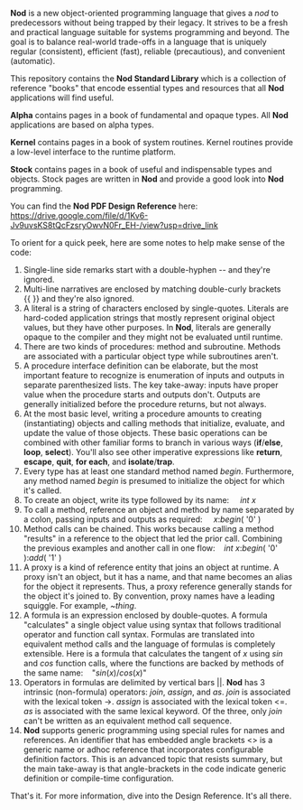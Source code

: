 __Nod__ is a new object-oriented programming language that gives a _nod_ to predecessors without being trapped by their legacy. It strives to be a fresh and practical language suitable for systems programming and beyond.  The goal is to balance real-world trade-offs in a language that is uniquely regular (consistent), efficient (fast), reliable (precautious), and convenient (automatic).

This repository contains the __Nod Standard Library__ which is a collection of reference "books" that encode essential types and resources that all __Nod__ applications will find useful.  

__Alpha__ contains pages in a book of fundamental and opaque types. All __Nod__ applications are based on alpha types.

__Kernel__ contains pages in a book of system routines.  Kernel routines provide a low-level interface to the runtime platform.

__Stock__ contains pages in a book of useful and indispensable types and objects. Stock pages are written in __Nod__ and provide a good look into __Nod__ programming.

You can find the __Nod PDF Design Reference__ here:  https://drive.google.com/file/d/1Kv6-Jv9uvsKS8tQcFzsryOwvN0Fr_EH-/view?usp=drive_link

To orient for a quick peek, here are some notes to help make sense of the code:

1.  Single-line side remarks start with a double-hyphen -- and they're ignored.
2.  Multi-line narratives are enclosed by matching double-curly brackets {{&nbsp;}} and they're also ignored.
3.  A literal is a string of characters enclosed by single-quotes.  Literals are hard-coded application strings that mostly represent original object values, but they have other purposes.  In __Nod__, literals are generally opaque to the compiler and they might not be evaluated until runtime.
4.  There are two kinds of procedures: method and subroutine.  Methods are associated with a particular object type while subroutines aren't.
5.  A procedure interface definition can be elaborate, but the most important feature to recognize is enumeration of inputs and outputs in separate parenthesized lists. The key take-away: inputs have proper value when the procedure starts and outputs don't. Outputs are generally initialized before the procedure returns, but not always.
6.  At the most basic level, writing a procedure amounts to creating (instantiating) objects and calling methods that initialize, evaluate, and update the value of those objects.  These basic operations can be combined with other familiar forms to branch in various ways (__if__/__else__, __loop__, __select__).  You'll also see other imperative expressions like __return__, __escape__, __quit__, __for each__, and __isolate__/__trap__.
7.  Every type has at least one standard method named _begin_.  Furthermore, any method named _begin_ is presumed to initialize the object for which it's called.
8.  To create an object, write its type followed by its name:&nbsp;&nbsp;&nbsp;&nbsp;  _int_ _x_
9.  To call a method, reference an object and method by name separated by a colon, passing inputs and outputs as required:&nbsp;&nbsp;&nbsp;&nbsp; _x_:_begin_( '0' )
10.  Method calls can be chained. This works because calling a method "results" in a reference to the object that led the prior call. Combining the previous examples and another call in one flow:&nbsp;&nbsp;&nbsp;&nbsp;_int_ _x_:_begin_( '0' ):_add_( '1' )
11.  A proxy is a kind of reference entity that joins an object at runtime.  A proxy isn't an object, but it has a name, and that name becomes an alias for the object it represents. Thus, a proxy reference generally stands for the object it's joined to. By convention, proxy names have a leading squiggle.  For example, _~thing_. 
12.  A formula is an expression enclosed by double-quotes.  A formula "calculates" a single object value using syntax that follows traditional operator and function call syntax.  Formulas are translated into equivalent method calls and the language of formulas is completely extensible. Here is a formula that calculates the tangent of _x_ using _sin_ and _cos_ function calls, where the functions are backed by methods of the same name:&nbsp;&nbsp;&nbsp;&nbsp;"_sin_(_x_)/_cos_(_x_)" 
13. Operators in formulas are delimited by vertical bars ||.  __Nod__ has 3 intrinsic (non-formula) operators:  _join_, _assign_, and _as_.  _join_ is associated with the lexical token ->.  _assign_ is associated with the lexical token <=.  _as_ is associated with the same lexical keyword.  Of the three, only _join_ can't be written as an equivalent method call sequence.
14. __Nod__ supports generic programming using special rules for names and references.  An identifier that has embedded angle brackets <> is a generic name or adhoc reference that incorporates configurable definition factors.  This is an advanced topic that resists summary, but the main take-away is that angle-brackets in the code indicate generic definition or compile-time configuration. 

That's it.  For more information, dive into the Design Reference. It's all there.  

